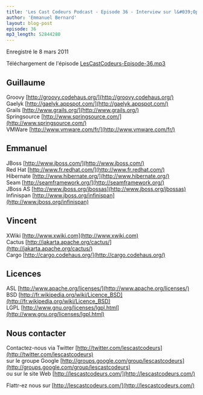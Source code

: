```yaml
---
title: 'Les Cast Codeurs Podcast - Episode 36 - Interview sur l&#039;Open Source des par et pour Les Cast Codeurs'
author: 'Emmanuel Bernard'
layout: blog-post
episode: 36
mp3_length: 52844280
---
```

Enregistré le 8 mars 2011

Téléchargement de l'épisode [LesCastCodeurs-Episode-36.mp3](http://traffic.libsyn.com/lescastcodeurs/LesCastCodeurs-Episode-36.mp3)

## Guillaume
Groovy [http://groovy.codehaus.org/](http://groovy.codehaus.org/)  
Gaelyk [http://gaelyk.appspot.com/](http://gaelyk.appspot.com/)  
Grails [http://www.grails.org/](http://www.grails.org/)  
Springsource [http://www.springsource.com/](http://www.springsource.com/)  
VMWare [http://www.vmware.com/fr/](http://www.vmware.com/fr/)

## Emmanuel
JBoss [http://www.jboss.com/](http://www.jboss.com/)  
Red Hat [http://www.fr.redhat.com/](http://www.fr.redhat.com/)  
Hibernate [http://www.hibernate.org/](http://www.hibernate.org/)  
Seam [http://seamframework.org/](http://seamframework.org/)  
JBoss AS [http://www.jboss.org/jbossas](http://www.jboss.org/jbossas)  
Infinispan [http://www.jboss.org/infinispan](http://www.jboss.org/infinispan)

## Vincent
XWiki [http://www.xwiki.com](http://www.xwiki.com)  
Cactus [http://jakarta.apache.org/cactus/](http://jakarta.apache.org/cactus/)  
Cargo [http://cargo.codehaus.org/](http://cargo.codehaus.org/)

## Licences
ASL [http://www.apache.org/licenses/](http://www.apache.org/licenses/)  
BSD [http://fr.wikipedia.org/wiki/Licence_BSD](http://fr.wikipedia.org/wiki/Licence_BSD)  
LGPL [http://www.gnu.org/licenses/lgpl.html](http://www.gnu.org/licenses/lgpl.html)

## Nous contacter
Contactez-nous via Twitter [http://twitter.com/lescastcodeurs](http://twitter.com/lescastcodeurs)  
sur le groupe Google [http://groups.google.com/group/lescastcodeurs](http://groups.google.com/group/lescastcodeurs)  
ou sur le site Web [http://lescastcodeurs.com/](http://lescastcodeurs.com/)  

Flattr-ez nous sur [http://lescastcodeurs.com/](http://lescastcodeurs.com/)  
